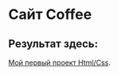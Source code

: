 # Сайт Coffee
## Результат здесь:

[Мой первый проект Html/Css](https://nattaivanova.github.io/Coffee/).

